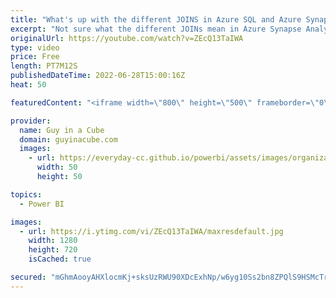 ```yaml
---
title: "What's up with the different JOINS in Azure SQL and Azure Synapse?"
excerpt: "Not sure what the different JOINs mean in Azure Synapse Analytics and Azure SQL Database? Patrick walks you through the different types to get you on the right path!  Joins (SQL Server) https://docs.microsoft.com/sql/relational-databases/performance/joins?view=sql-server-ver16  📢 Become a member: https://guyinacu.be/membership"
originalUrl: https://youtube.com/watch?v=ZEcQ13TaIWA
type: video
price: Free
length: PT7M12S
publishedDateTime: 2022-06-28T15:00:16Z
heat: 50

featuredContent: "<iframe width=\"800\" height=\"500\" frameborder=\"0\" src=\"https://www.youtube.com/embed/ZEcQ13TaIWA\" allow=\"accelerometer; autoplay; encrypted-media; gyroscope; picture-in-picture\" allowfullscreen></iframe>"

provider:
  name: Guy in a Cube
  domain: guyinacube.com
  images:
    - url: https://everyday-cc.github.io/powerbi/assets/images/organizations/guyinacube.com-50x50.jpg
      width: 50
      height: 50

topics:
  - Power BI

images:
  - url: https://i.ytimg.com/vi/ZEcQ13TaIWA/maxresdefault.jpg
    width: 1280
    height: 720
    isCached: true

secured: "mGhmAooyAHXlocmKj+sksUzRWU90XDcExhNp/w6yg10Ss2bn8ZPQlS9HSMcTrdfD4muX0bvccKaDrDMf77Kxre2pTP5RlrZEPTGarkn9liTVgNf7wUh670PwKXuk2+WGV/h9YxznNEiCW0S+f0Tp9C+tPPKNwMVGLlNWrlMOAwe2EgsDaQdYvTiQEt2kOYlcKA+KTRPX9lwgm8PPMTt9RhvQbu5u4S1VTKcc6vFoOlYp5WYS+crUwFOkn3nm9sKMiVojWHFx/HM7KKuTWk5lG9zTaOgJRVEqmaoYYLwPNuXPvROtvGP09AaUXByVXGqZnvHWaI2b6AmMMhrQTb2OCTq2wSKZS9bVhD4hk70dAdTG6ENUqcRyi2wg7B6Og/KUOhxmjOf00/ZX+3hGD+FbkO0uIfD3lCOebetml9HbBmY=;qtkXxnF9dOCbcSmEdOHPCg=="
---
```


